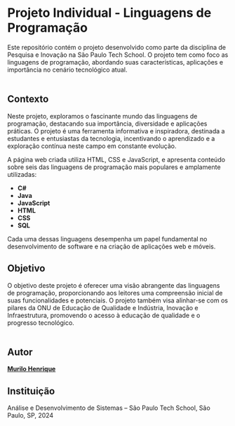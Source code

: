 # Projeto Individual - Linguagens de Programação

Este repositório contém o projeto desenvolvido como parte da disciplina de Pesquisa e Inovação na São Paulo Tech School. O projeto tem como foco as linguagens de programação, abordando suas características, aplicações e importância no cenário tecnológico atual.
<br><br>

## Contexto

Neste projeto, exploramos o fascinante mundo das linguagens de programação, destacando sua importância, diversidade e aplicações práticas. O projeto é uma ferramenta informativa e inspiradora, destinada a estudantes e entusiastas da tecnologia, incentivando o aprendizado e a exploração contínua neste campo em constante evolução.

A página web criada utiliza HTML, CSS e JavaScript, e apresenta conteúdo sobre seis das linguagens de programação mais populares e amplamente utilizadas:

- **C#**
- **Java**
- **JavaScript**
- **HTML**
- **CSS**
- **SQL**

Cada uma dessas linguagens desempenha um papel fundamental no desenvolvimento de software e na criação de aplicações web e móveis.
<br>

## Objetivo

O objetivo deste projeto é oferecer uma visão abrangente das linguagens de programação, proporcionando aos leitores uma compreensão inicial de suas funcionalidades e potenciais. O projeto também visa alinhar-se com os pilares da ONU de Educação de Qualidade e Indústria, Inovação e Infraestrutura, promovendo o acesso à educação de qualidade e o progresso tecnológico.
<br><br>

## Autor

[**Murilo Henrique**](https://github.com/Murilo20H)
<br>

## Instituição

Análise e Desenvolvimento de Sistemas – São Paulo Tech School, São Paulo, SP, 2024
